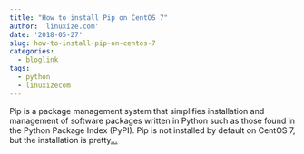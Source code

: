 ```yaml
---
title: "How to install Pip on CentOS 7"
author: 'linuxize.com'
date: '2018-05-27'
slug: how-to-install-pip-on-centos-7
categories:
  - bloglink
tags:
  - python
  - linuxizecom
---
```


Pip is a package management system that simplifies installation and management of software packages written in Python such as those found in the Python Package Index (PyPI). Pip is not installed by default on CentOS 7, but the installation is pretty[... <i class="fas fa-external-link-alt"></i>](https://linuxize.com/post/how-to-install-pip-on-centos-7/)

